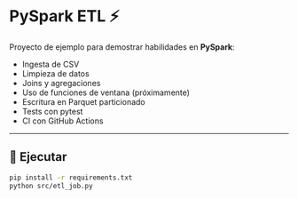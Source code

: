 # PySpark ETL ⚡

Proyecto de ejemplo para demostrar habilidades en **PySpark**:
- Ingesta de CSV
- Limpieza de datos
- Joins y agregaciones
- Uso de funciones de ventana (próximamente)
- Escritura en Parquet particionado
- Tests con pytest
- CI con GitHub Actions

---

## 🚀 Ejecutar
```bash
pip install -r requirements.txt
python src/etl_job.py